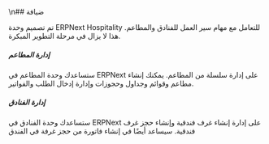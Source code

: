 \n## ضيافة

تم تصميم وحدة ERPNext Hospitality للتعامل مع مهام سير العمل للفنادق والمطاعم. هذا لا يزال في مرحلة التطوير المبكرة.

##### إدارة المطاعم

ستساعدك وحدة المطاعم في ERPNext على إدارة سلسلة من المطاعم. يمكنك إنشاء مطاعم وقوائم وجداول وحجوزات وإدارة إدخال الطلب والفواتير.

##### إدارة الفنادق

ستساعدك وحدة الفنادق في ERPNext على إدارة إنشاء غرف فندقية وإنشاء حجز غرف فندقية. سيساعد أيضًا في إنشاء فاتورة من حجز غرفة في الفندق